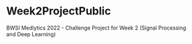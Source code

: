 # Week2ProjectPublic
BWSI Medlytics 2022 - Challenge Project for Week 2 (Signal Processing and Deep Learning)
